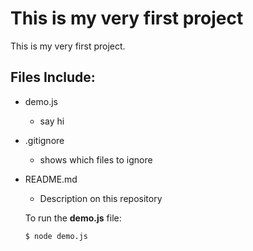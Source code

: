 # This is my very first project

This is my very first project.

## Files Include:

* demo.js
    * say hi
* .gitignore
    * shows which files to ignore
* README.md
    * Description on this repository
 
  To run the **demo.js** file:

    `$ node demo.js`

